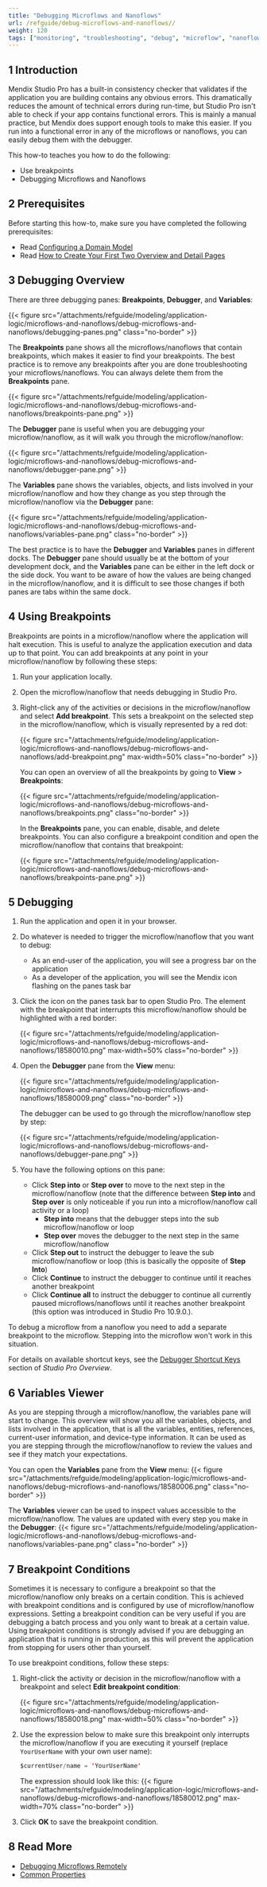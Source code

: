 ```yaml
---
title: "Debugging Microflows and Nanoflows"
url: /refguide/debug-microflows-and-nanoflows//
weight: 120
tags: ["monitoring", "troubleshooting", "debug", "microflow", "nanoflow"]
---
```


## 1 Introduction

Mendix Studio Pro has a built-in consistency checker that validates if the application you are building contains any obvious errors. This dramatically reduces the amount of technical errors during run-time, but Studio Pro isn't able to check if your app contains functional errors. This is mainly a manual practice, but Mendix does support enough tools to make this easier. If you run into a functional error in any of the microflows or nanoflows, you can easily debug them with the debugger.

This how-to teaches you how to do the following:

* Use breakpoints
* Debugging Microflows and Nanoflows

## 2 Prerequisites

Before starting this how-to, make sure you have completed the following prerequisites:

* Read [Configuring a Domain Model](/refguide/configuring-a-domain-model/)
* Read [How to Create Your First Two Overview and Detail Pages](/howto/front-end/create-your-first-two-overview-and-detail-pages/)

## 3 Debugging Overview

There are three debugging panes: **Breakpoints**, **Debugger**, and **Variables**:

{{< figure src="/attachments/refguide/modeling/application-logic/microflows-and-nanoflows/debug-microflows-and-nanoflows/debugging-panes.png" class="no-border" >}}

The **Breakpoints** pane shows all the microflows/nanoflows that contain breakpoints, which makes it easier to find your breakpoints. The best practice is to remove any breakpoints after you are done troubleshooting your microflows/nanoflows. You can always delete them from the **Breakpoints** pane.

{{< figure src="/attachments/refguide/modeling/application-logic/microflows-and-nanoflows/debug-microflows-and-nanoflows/breakpoints-pane.png" >}}

The **Debugger** pane is useful when you are debugging your microflow/nanoflow, as it will walk you through the microflow/nanoflow:

{{< figure src="/attachments/refguide/modeling/application-logic/microflows-and-nanoflows/debug-microflows-and-nanoflows/debugger-pane.png" >}}

The **Variables** pane shows the variables, objects, and lists involved in your microflow/nanoflow and how they change as you step through the microflow/nanoflow via the **Debugger** pane:

{{< figure src="/attachments/refguide/modeling/application-logic/microflows-and-nanoflows/debug-microflows-and-nanoflows/variables-pane.png" class="no-border" >}}

The best practice is to have the **Debugger** and **Variables** panes in different docks. The **Debugger** pane should usually be at the bottom of your development dock, and the **Variables** pane can be either in the left dock or the side dock. You want to be aware of how the values are being changed in the microflow/nanoflow, and it is difficult to see those changes if both panes are tabs within the same dock.

## 4 Using Breakpoints

Breakpoints are points in a microflow/nanoflow where the application will halt execution. This is useful to analyze the application execution and data up to that point. You can add breakpoints at any point in your microflow/nanoflow by following these steps:

1. Run your application locally.
2. Open the microflow/nanoflow that needs debugging in Studio Pro.
3. Right-click any of the activities or decisions in the microflow/nanoflow and select **Add breakpoint**. This sets a breakpoint on the selected step in the microflow/nanoflow, which is visually represented by a red dot:

    {{< figure src="/attachments/refguide/modeling/application-logic/microflows-and-nanoflows/debug-microflows-and-nanoflows/add-breakpoint.png" max-width=50% class="no-border" >}}

    You can open an overview of all the breakpoints by going to **View** > **Breakpoints**:

    {{< figure src="/attachments/refguide/modeling/application-logic/microflows-and-nanoflows/debug-microflows-and-nanoflows/breakpoints.png" class="no-border" >}}

    In the **Breakpoints** pane, you can enable, disable, and delete breakpoints. You can also configure a breakpoint condition and open the microflow/nanoflow that contains that breakpoint:

    {{< figure src="/attachments/refguide/modeling/application-logic/microflows-and-nanoflows/debug-microflows-and-nanoflows/breakpoints-pane.png" >}}

## 5 Debugging

1. Run the application and open it in your browser.
2. Do whatever is needed to trigger the microflow/nanoflow that you want to debug:
    * As an end-user of the application, you will see a progress bar on the application
    * As a developer of the application, you will see the Mendix icon flashing on the panes task bar
3. Click the icon on the panes task bar to open Studio Pro. The element with the breakpoint that interrupts this microflow/nanoflow should be highlighted with a red border:

    {{< figure src="/attachments/refguide/modeling/application-logic/microflows-and-nanoflows/debug-microflows-and-nanoflows/18580010.png" max-width=50% class="no-border" >}}

4. Open the **Debugger** pane from the **View** menu:

    {{< figure src="/attachments/refguide/modeling/application-logic/microflows-and-nanoflows/debug-microflows-and-nanoflows/18580009.png" class="no-border" >}}

    The debugger can be used to go through the microflow/nanoflow step by step:

    {{< figure src="/attachments/refguide/modeling/application-logic/microflows-and-nanoflows/debug-microflows-and-nanoflows/debugger-pane.png" >}}

5. You have the following options on this pane:
    * Click **Step into** or **Step over** to move to the next step in the microflow/nanoflow (note that the difference between **Step into** and **Step over** is only noticeable if you run into a microflow/nanoflow call activity or a loop)
        * **Step into** means that the debugger steps into the sub microflow/nanoflow or loop
        * **Step over** moves the debugger to the next step in the same microflow/nanoflow
    * Click **Step out** to instruct the debugger to leave the sub microflow/nanoflow or loop (this is basically the opposite of **Step Into**)
    * Click **Continue** to instruct the debugger to continue until it reaches another breakpoint
    * Click **Continue all** to instruct the debugger to continue all currently paused microflows/nanoflows until it reaches another breakpoint (this option was introduced in Studio Pro 10.9.0.).

To debug a microflow from a nanoflow you need to add a separate breakpoint to the microflow. Stepping into the microflow won't work in this situation.

For details on available shortcut keys, see the [Debugger Shortcut Keys](/refguide/studio-pro-overview/#debugger-shortcuts) section of *Studio Pro Overview*.

## 6 Variables Viewer

As you are stepping through a microflow/nanoflow, the variables pane will start to change. This overview will show you all the variables, objects, and lists involved in the application, that is all the variables, entities, references, current-user information, and device-type information. It can be used as you are stepping through the microflow/nanoflow to review the values and see if they match your expectations.

You can open the **Variables** pane from the **View** menu:
{{< figure src="/attachments/refguide/modeling/application-logic/microflows-and-nanoflows/debug-microflows-and-nanoflows/18580006.png" class="no-border" >}}

The **Variables** viewer can be used to inspect values accessible to the microflow/nanoflow. The values are updated with every step you make in the **Debugger**:
{{< figure src="/attachments/refguide/modeling/application-logic/microflows-and-nanoflows/debug-microflows-and-nanoflows/variables-pane.png" class="no-border" >}}

## 7 Breakpoint Conditions

Sometimes it is necessary to configure a breakpoint so that the microflow/nanoflow only breaks on a certain condition. This is achieved with breakpoint conditions and is configured by use of microflow/nanoflow expressions. Setting a breakpoint condition can be very useful if you are debugging a batch process and you only want to break at a certain value. Using breakpoint conditions is strongly advised if you are debugging an application that is running in production, as this will prevent the application from stopping for users other than yourself.

To use breakpoint conditions, follow these steps:

1. Right-click the activity or decision in the microflow/nanoflow with a breakpoint and select **Edit breakpoint condition**:

    {{< figure src="/attachments/refguide/modeling/application-logic/microflows-and-nanoflows/debug-microflows-and-nanoflows/18580018.png" max-width=50% class="no-border" >}}

2. Use the expression below to make sure this breakpoint only interrupts the microflow/nanoflow if you are executing it yourself (replace `YourUserName` with your own user name):

    ```java {linenos=false}
    $currentUser/name = 'YourUserName'
    ```

    The expression should look like this:
    {{< figure src="/attachments/refguide/modeling/application-logic/microflows-and-nanoflows/debug-microflows-and-nanoflows/18580012.png" max-width=70% class="no-border" >}}

3. Click **OK** to save the breakpoint condition.

## 8 Read More

* [Debugging Microflows Remotely](/refguide/debug-microflows-remotely/)
* [Common Properties](/refguide/microflow-element-common-properties/)
